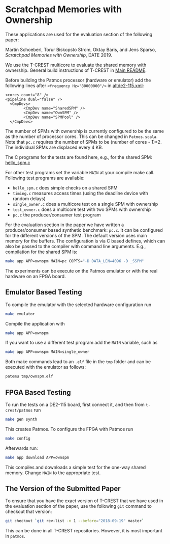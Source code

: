 # Scratchpad Memories with Ownership

These applications are used for the evaluation section of the following paper:

Martin Schoeberl, Torur Biskopsto Strom, Oktay Baris, and Jens Sparso,
*Scratchpad Memories with Ownership*, DATE 2019.


We use the T-CREST multicore to evaluate the shared memory with ownership.
General build instructions of T-CREST in [Main README](../../../README.md).

Before building the Patmos processor (hardware or emulator) add the following lines after `<frequency Hz="80000000"/>` in 
[altde2-115.xml](../../../hardware/config/altde2-115.xml):
```
<cores count="8" />
<pipeline dual="false" />
  <CmpDevs>
		<CmpDev name="SharedSPM" />
		<CmpDev name="OwnSPM" />
		<CmpDev name="SPMPool" />
  </CmpDevs>
```

The number of SPMs with ownership
is currently configured to be the same as the number of processor cores.
This can be changed in `Patmos.scala`. Note that `pc.c` requires
the number of SPMs to be (number of cores - 1)*2.
The individual SPMs are displaced every 4 KB.

The C programs for the tests are found here, e.g., for the shared SPM: 
[hello_spm.c](hello_spm.c)

For other test programs set the variable `MAIN` at your compile make call.
Following test programs are available:

 * `hello_spm.c` does simple checks on a shared SPM
 * `timing.c` measures access times (using the deadline device with random delays)
 * `single_owner.c` does a multicore test on a single SPM with ownership
 * `test_owner.c` does a multicore test with two SPMs with ownership
 * `pc.c` the producer/consumer test program

For the evaluation section in the paper we have written a producer/consumer
based synthetic benchmark: `pc.c`. It can be configured for the different
versions of the SPM. The default version uses main memory for the buffers.
The configuration is via C based defines, which can also be passed to the
compiler with command line arguments. E.g., compilation for the shared SPM
is:

```bash
make app APP=ownspm MAIN=pc COPTS="-D DATA_LEN=4096 -D _SSPM"
```

The experiments can be execute on the Patmos emulator or with the real
hardware on an FPGA board.

## Emulator Based Testing

To compile the emulator with the selected hardware configuration run

```bash
make emulator
```

Compile the application with

```bash
make app APP=ownspm 
```

If you want to use a different test program add the `MAIN` variable, such as

```bash
make app APP=ownspm MAIN=single_owner 
```

Both make commands lead to an `.elf` file in the `tmp` folder and can be
executed with the emulator as follows:

```bash
patemu tmp/ownspm.elf
```

## FPGA Based Testing

To run the tests on a DE2-115 board, first connect it, 
and then from `t-crest/patmos` run 
```bash
make gen synth
```
This creates Patmos. To configure the FPGA with Patmos run
```bash
make config
```
Afterwards run:
```bash
make app download APP=ownspm 
```

This compiles and downloads a simple test for the one-way shared memory.
Change `MAIN` to the appropriate test.


## The Version of the Submitted Paper

To ensure that you have the exact version of T-CREST that we have used in the
evaluation section of the paper, use the following `git` command to checkout that version:

```bash
git checkout `git rev-list -n 1 --before="2018-09-19" master`
```

This can be done in all T-CREST repositories. However, it is most important
in `patmos`.
